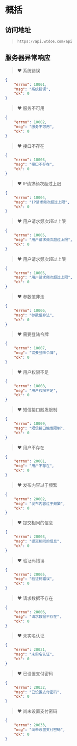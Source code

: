 # 概括

## 访问地址

> `https://api.wtdoe.com/api`

## 服务器异常响应


> :heart: 系统错误

```json
{
    "errno": 10001,
    "msg": "系统错误",
    "ok": 0
}
```

> :heart: 服务不可用

```json
{
    "errno": 10002,
    "msg": "服务不可用",
    "ok": 0
}
```

> :heart: 接口不存在

```json
{
    "errno": 10003,
    "msg": "接口不存在",
    "ok": 0
}
```

> :heart: IP请求频次超过上限

```json
{
    "errno": 10004,
    "msg": "IP请求频次超过上限",
    "ok": 0
}
```

> :heart: 用户请求频次超过上限

```json
{
    "errno": 10005,
    "msg": "用户请求频次超过上限",
    "ok": 0
}
```

> :heart: 用户请求频次超过上限

```json
{
    "errno": 10005,
    "msg": "用户请求频次超过上限",
    "ok": 0
}
```

> :heart: 参数值非法

```json
{
    "errno": 10006,
    "msg": "参数值非法",
    "ok": 0
}
```

> :heart: 需要登陆令牌

```json
{
    "errno": 10007,
    "msg": "需要登陆令牌",
    "ok": 0
}
```

> :heart: 用户权限不足

```json
{
    "errno": 10008,
    "msg": "用户权限不足",
    "ok": 0
}
```

> :heart: 短信接口触发限制

```json
{
    "errno": 10009,
    "msg": "短信接口触发限制",
    "ok": 0
}
```

> :heart: 用户不存在

```json
{
    "errno": 20001,
    "msg": "用户不存在",
    "ok": 0
}
```

> :heart: 发布内容过于频繁

```json
{
    "errno": 20002,
    "msg": "发布内容过于频繁",
    "ok": 0
}
```

> :heart: 提交相同的信息

```json
{
    "errno": 20003,
    "msg": "提交相同的信息",
    "ok": 0
}
```

> :heart: 验证码错误

```json
{
    "errno": 20005,
    "msg": "验证码错误",
    "ok": 0
}
```

> :heart: 请求数据不存在

```json
{
    "errno": 20006,
    "msg": "请求数据不存在",
    "ok": 0
}
```

> :heart: 未实名认证

```json
{
    "errno": 20031,
    "msg": "未实名认证",
    "ok": 0
}
```

> :heart: 已设置支付密码

```json
{
    "errno": 20032,
    "msg": "已设置支付密码",
    "ok": 0
}
```

> :heart: 尚未设置支付密码

```json
{
    "errno": 20033,
    "msg": "尚未设置支付密码",
    "ok": 0
}
```